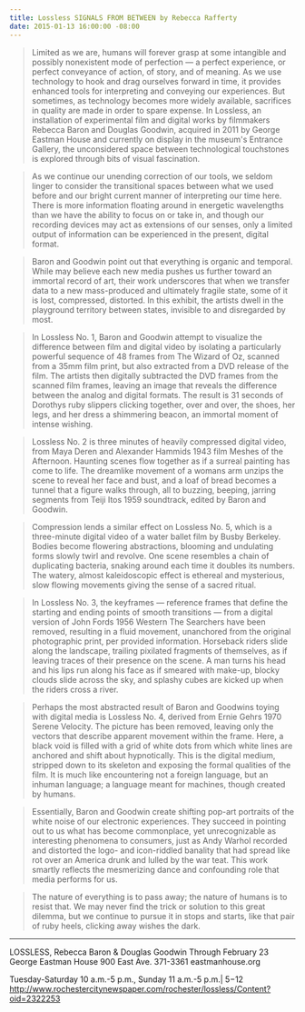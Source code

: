 ```yaml
---
title: Lossless SIGNALS FROM BETWEEN by Rebecca Rafferty
date: 2015-01-13 16:00:00 -08:00
---
```


> Limited as we are, humans will forever grasp at some intangible and possibly nonexistent mode of perfection — a perfect experience, or perfect conveyance of action, of story, and of meaning. As we use technology to hook and drag ourselves forward in time, it provides enhanced tools for interpreting and conveying our experiences. But sometimes, as technology becomes more widely available, sacrifices in quality are made in order to spare expense. In Lossless, an installation of experimental film and digital works by filmmakers Rebecca Baron and Douglas Goodwin, acquired in 2011 by George Eastman House and currently on display in the museum's Entrance Gallery, the unconsidered space between technological touchstones is explored through bits of visual fascination.

> As we continue our unending correction of our tools, we seldom linger to consider the transitional spaces between what we used before and our bright current manner of interpreting our time here. There is more information floating around in energetic wavelengths than we have the ability to focus on or take in, and though our recording devices may act as extensions of our senses, only a limited output of information can be experienced in the present, digital format.

> Baron and Goodwin point out that everything is organic and temporal. While may believe each new media pushes us further toward an immortal record of art, their work underscores that when we transfer data to a new mass-produced and ultimately fragile state, some of it is lost, compressed, distorted. In this exhibit, the artists dwell in the playground territory between states, invisible to and disregarded by most.

> In Lossless No. 1, Baron and Goodwin attempt to visualize the difference between film and digital video by isolating a particularly powerful sequence of 48 frames from The Wizard of Oz, scanned from a 35mm film print, but also extracted from a DVD release of the film. The artists then digitally subtracted the DVD frames from the scanned film frames, leaving an image that reveals the difference between the analog and digital formats. The result is 31 seconds of Dorothys ruby slippers clicking together, over and over, the shoes, her legs, and her dress a shimmering beacon, an immortal moment of intense wishing.

> Lossless No. 2 is three minutes of heavily compressed digital video, from Maya Deren and Alexander Hammids 1943 film Meshes of the Afternoon. Haunting scenes flow together as if a surreal painting has come to life. The dreamlike movement of a womans arm unzips the scene to reveal her face and bust, and a loaf of bread becomes a tunnel that a figure walks through, all to buzzing, beeping, jarring segments from Teiji Itos 1959 soundtrack, edited by Baron and Goodwin.

> Compression lends a similar effect on Lossless No. 5, which is a three-minute digital video of a water ballet film by Busby Berkeley. Bodies become flowering abstractions, blooming and undulating forms slowly twirl and revolve. One scene resembles a chain of duplicating bacteria, snaking around each time it doubles its numbers. The watery, almost kaleidoscopic effect is ethereal and mysterious, slow flowing movements giving the sense of a sacred ritual.

> In Lossless No. 3, the keyframes — reference frames that define the starting and ending points of smooth transitions — from a digital version of John Fords 1956 Western The Searchers have been removed, resulting in a fluid movement, unanchored from the original photographic print, per provided information. Horseback riders slide along the landscape, trailing pixilated fragments of themselves, as if leaving traces of their presence on the scene. A man turns his head and his lips run along his face as if smeared with make-up, blocky clouds slide across the sky, and splashy cubes are kicked up when the riders cross a river.

> Perhaps the most abstracted result of Baron and Goodwins toying with digital media is Lossless No. 4, derived from Ernie Gehrs 1970 Serene Velocity. The picture has been removed, leaving only the vectors that describe apparent movement within the frame. Here, a black void is filled with a grid of white dots from which white lines are anchored and shift about hypnotically. This is the digital medium, stripped down to its skeleton and exposing the formal qualities of the film. It is much like encountering not a foreign language, but an inhuman language; a language meant for machines, though created by humans.

> Essentially, Baron and Goodwin create shifting pop-art portraits of the white noise of our electronic experiences. They succeed in pointing out to us what has become commonplace, yet unrecognizable as interesting phenomena to consumers, just as Andy Warhol recorded and distorted the logo- and icon-riddled banality that had spread like rot over an America drunk and lulled by the war teat. This work smartly reflects the mesmerizing dance and confounding role that media performs for us.

> The nature of everything is to pass away; the nature of humans is to resist that. We may never find the trick or solution to this great dilemma, but we continue to pursue it in stops and starts, like that pair of ruby heels, clicking away wishes the dark.

 

---

LOSSLESS, Rebecca Baron & Douglas Goodwin
Through February 23
George Eastman House
900 East Ave.
371-3361
eastmanhouse.org

Tuesday-Saturday 10 a.m.-5 p.m., Sunday 11 a.m.-5 p.m.| $5-$12
http://www.rochestercitynewspaper.com/rochester/lossless/Content?oid=2322253

